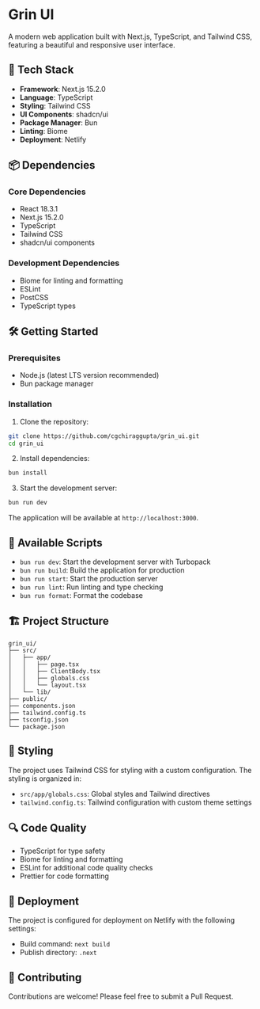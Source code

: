 # Grin UI

A modern web application built with Next.js, TypeScript, and Tailwind CSS, featuring a beautiful and responsive user interface.

## 🚀 Tech Stack

- **Framework**: Next.js 15.2.0
- **Language**: TypeScript
- **Styling**: Tailwind CSS
- **UI Components**: shadcn/ui
- **Package Manager**: Bun
- **Linting**: Biome
- **Deployment**: Netlify

## 📦 Dependencies

### Core Dependencies
- React 18.3.1
- Next.js 15.2.0
- TypeScript
- Tailwind CSS
- shadcn/ui components

### Development Dependencies
- Biome for linting and formatting
- ESLint
- PostCSS
- TypeScript types

## 🛠️ Getting Started

### Prerequisites
- Node.js (latest LTS version recommended)
- Bun package manager

### Installation

1. Clone the repository:
```bash
git clone https://github.com/cgchiraggupta/grin_ui.git
cd grin_ui
```

2. Install dependencies:
```bash
bun install
```

3. Start the development server:
```bash
bun run dev
```

The application will be available at `http://localhost:3000`.

## 📝 Available Scripts

- `bun run dev`: Start the development server with Turbopack
- `bun run build`: Build the application for production
- `bun run start`: Start the production server
- `bun run lint`: Run linting and type checking
- `bun run format`: Format the codebase

## 🏗️ Project Structure

```
grin_ui/
├── src/
│   ├── app/
│   │   ├── page.tsx
│   │   ├── ClientBody.tsx
│   │   ├── globals.css
│   │   └── layout.tsx
│   └── lib/
├── public/
├── components.json
├── tailwind.config.ts
├── tsconfig.json
└── package.json
```

## 🎨 Styling

The project uses Tailwind CSS for styling with a custom configuration. The styling is organized in:
- `src/app/globals.css`: Global styles and Tailwind directives
- `tailwind.config.ts`: Tailwind configuration with custom theme settings

## 🔍 Code Quality

- TypeScript for type safety
- Biome for linting and formatting
- ESLint for additional code quality checks
- Prettier for code formatting

## 🚀 Deployment

The project is configured for deployment on Netlify with the following settings:
- Build command: `next build`
- Publish directory: `.next`


## 🤝 Contributing

Contributions are welcome! Please feel free to submit a Pull Request.
